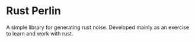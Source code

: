 # Rust Perlin

A simple library for generating rust noise. Developed mainly as an exercise to learn and work with rust.
